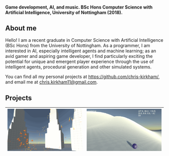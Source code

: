 #### Game development, AI, and music. BSc Hons Computer Science with Artificial Intelligence, University of Nottingham (2018).

## About me
Hello! I am a recent graduate in Computer Science with Artificial Intelligence (BSc Hons) from the University of Nottingham.
As a programmer, I am interested in AI, especially intelligent agents and machine learning; as an avid gamer and aspiring game developer, I find particularly exciting the potential for unique and emergent player experience through the use of intelligent agents, procedural generation and other simulated systems.

You can find all my personal projects at https://github.com/chris-kirkham/, and email me at <chris.kirkham11@gmail.com>. 

## Projects
| [<img src="images/boids.gif">](boids.md) | [<img src="images/endless-roller.gif">](endless-roller.md) |
|:----:|:----:|
